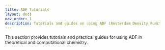 ```yaml
---
title: ADF Tutorials
layout: docs
nav_order: 1
description: Tutorials and guides on using ADF (Amsterdam Density Functional) for quantum chemical calculations.
---
```


This section provides tutorials and practical guides for using ADF in theoretical and computational chemistry.
